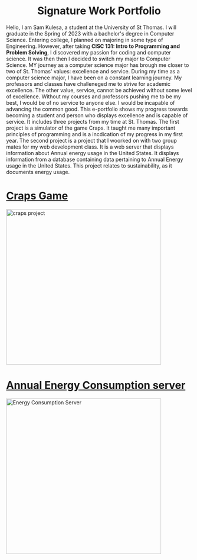 <!---
shkulesa/shkulesa is a ✨ special ✨ repository because its `README.md` (this file) appears on your GitHub profile.
You can click the Preview link to take a look at your changes.
--->

<h1 align="center">Signature Work Portfolio</h1>

Hello,
I am Sam Kulesa, a student at the University of St Thomas. I will graduate in the Spring of 2023 with a bachelor's degree in Computer Science. 
Entering college, I planned on majoring in some type of Engineering. However, after taking <span style="font-weight: bold">CISC 131: Intro to Programming and Problem Solving</span>, I discovered my passion for coding and computer science. It was then then I decided to switch my major to Computer Science. MY journey as a computer science major has brough me closer to two of St. Thomas' values: excellence and service. During my time as a computer science major, I have been on a constant learning journey. My professors and classes have challeneged me to strive for academic excellence. The other value, service, cannot be achieved without some level of excellence. Without my courses and professors pushing me to be my best, I would be of no service to anyone else. I would be incapable of advancing the common good. This e-portfolio shows my progress towards becoming a student and person who displays excellence and is capable of service. It includes three projects from my time at St. Thomas. The first project is a simulator of the game Craps. It taught me many important principles of programming and is a incdication of my progress in my first year. The second project is a project that I woorked on with two group mates for my web development class. It is a web server that displays information about Annual energy usage in the United States. It displays information from a database containing data pertaining to Annual Energy usage in the United States. This project relates to sustainability, as it documents energy usage.
 

<h1><a href="https://github.com/shkulesa/Craps" target="_blank">Craps Game</a></h1>
<img width="420" alt="craps project" src="https://user-images.githubusercontent.com/115058774/208550642-2c406d79-0fa7-41ce-b881-32ade4e915a1.png">

<h1><a href="https://github.com/shkulesa/EnergyConsumption" target="_blank">Annual Energy Consumption server</a></h1>
<img width="420" alt="Energy Consumption Server" src="https://user-images.githubusercontent.com/115058774/208560213-ee566347-d045-46b2-a95f-5908d600c461.png">
